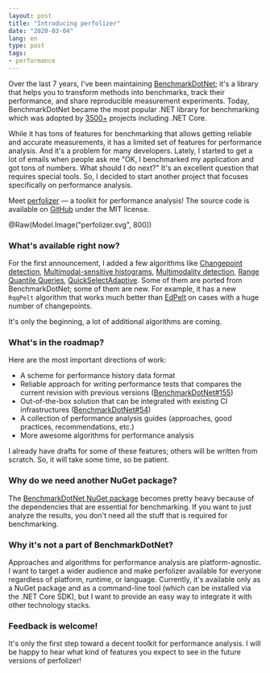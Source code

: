 ```yaml
---
layout: post
title: "Introducing perfolizer"
date: "2020-03-04"
lang: en
type: post
tags:
- performance
---
```


Over the last 7 years, I've been maintaining [BenchmarkDotNet](https://github.com/dotnet/BenchmarkDotNet);
  it's a library that helps you to transform methods into benchmarks, track their performance, and share reproducible measurement experiments.
Today, BenchmarkDotNet became the most popular .NET library for benchmarking which was adopted by [3500+](https://github.com/dotnet/BenchmarkDotNet#who-use-benchmarkdotnet) projects including .NET Core.

While it has tons of features for benchmarking that allows getting reliable and accurate measurements,
  it has a limited set of features for performance analysis.
And it's a problem for many developers.
Lately, I started to get a lot of emails when people ask me
  "OK, I benchmarked my application and got tons of numbers. What should I do next?"
It's an excellent question that requires special tools.
So, I decided to start another project that focuses specifically on performance analysis.

Meet [perfolizer](https://github.com/AndreyAkinshin/perfolizer) — a toolkit for performance analysis!
The source code is available on [GitHub](https://github.com/AndreyAkinshin/perfolizer) under the MIT license.

@Raw(Model.Image("perfolizer.svg", 800))

<!--more-->

### What's available right now?

For the first announcement, I added a few algorithms like
  [Changepoint detection](https://github.com/AndreyAkinshin/perfolizer#changepoint-detection),
  [Multimodal-sensitive histograms](https://github.com/AndreyAkinshin/perfolizer#multimodal-sensitive-histograms),
  [Multimodality detection](https://github.com/AndreyAkinshin/perfolizer#multimodality-detection),
  [Range Quantile Queries](https://github.com/AndreyAkinshin/perfolizer#range-quantile-queries),
  [QuickSelectAdaptive](https://github.com/AndreyAkinshin/perfolizer#quickselectadaptive).
Some of them are ported from BenchmarkDotNet; some of them are new.
For example, it has a new `RqqPelt` algorithm that works much better than [EdPelt](https://aakinshin.net/posts/edpelt/) on cases
  with a huge number of changepoints.

It's only the beginning, a lot of additional algorithms are coming.

### What's in the roadmap?

Here are the most important directions of work:

* A scheme for performance history data format
* Reliable approach for writing performance tests that compares the current revision with previous versions ([BenchmarkDotNet#155](https://github.com/dotnet/BenchmarkDotNet/issues/155))
* Out-of-the-box solution that can be integrated with existing CI infrastructures ([BenchmarkDotNet#54](https://github.com/dotnet/BenchmarkDotNet/issues/54))
* A collection of performance analysis guides (approaches, good practices, recommendations, etc.)
* More awesome algorithms for performance analysis

I already have drafts for some of these features; others will be written from scratch.
So, it will take some time, so be patient.

### Why do we need another NuGet package?

The [BenchmarkDotNet NuGet package](https://www.nuget.org/packages/BenchmarkDotNet/) becomes pretty heavy because of the dependencies that are essential for benchmarking.
If you want to just analyze the results, you don't need all the stuff that is required for benchmarking.

### Why it's not a part of BenchmarkDotNet?

Approaches and algorithms for performance analysis are platform-agnostic.
I want to target a wider audience and make perfolizer available for everyone regardless of platform, runtime, or language.
Currently, it's available only as a NuGet package and as a command-line tool (which can be installed via the .NET Core SDK),
  but I want to provide an easy way to integrate it with other technology stacks.

### Feedback is welcome!

It's only the first step toward a decent toolkit for performance analysis.
I will be happy to hear what kind of features you expect to see in the future versions of perfolizer!

